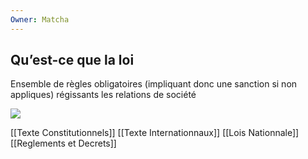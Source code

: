 ```yaml
---
Owner: Matcha
---
```

## Qu’est-ce que la loi
Ensemble de règles obligatoires (impliquant donc une sanction si non appliques) régissants les relations de société
  
  
[![](https://aideauxtd.com/wp-content/uploads/2020/06/Schéma-Hiérarchie-des-normes-pyramide-de-Kelsen-aideauxtd.com_.jpg.jpg)](https://aideauxtd.com/wp-content/uploads/2020/06/Schéma-Hiérarchie-des-normes-pyramide-de-Kelsen-aideauxtd.com_.jpg.jpg)
  
[[Texte Constitutionnels]]
[[Texte Internationnaux]]
[[Lois Nationnale]]
[[Reglements et Decrets]]